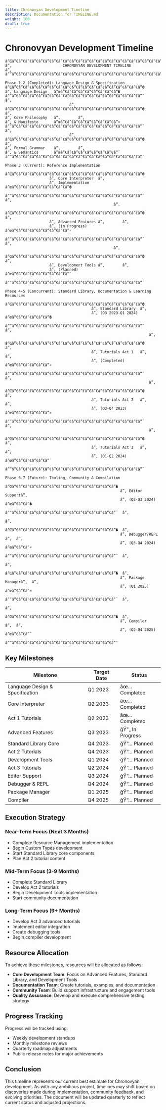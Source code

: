 ```yaml
---
title: Chronovyan Development Timeline
description: Documentation for TIMELINE.md
weight: 100
draft: true
---
```


# Chronovyan Development Timeline

```
â”Œâ”€â”€â”€â”€â”€â”€â”€â”€â”€â”€â”€â”€â”€â”€â”€â”€â”€â”€â”€â”€â”€â”€â”€â”€â”€â”€â”€â”€â”€â”€â”€â”€â”€â”€â”€â”€â”€â”€â”€â”€â”€â”€â”€â”€â”€â”€â”€â”€â”€â”€â”€â”€â”€â”€â”€â”€â”€â”€â”€â”€â”€â”€â”€â”€â”€â”€â”€â”€â”€â”€â”€â”€â”€â”€â”€â”€â”�
â”‚                       CHRONOVYAN DEVELOPMENT TIMELINE                      â”‚
â””â”€â”€â”€â”€â”€â”€â”€â”€â”€â”€â”€â”€â”€â”€â”€â”€â”€â”€â”€â”€â”€â”€â”€â”€â”€â”€â”€â”€â”€â”€â”€â”€â”€â”€â”€â”€â”€â”€â”€â”€â”€â”€â”€â”€â”€â”€â”€â”€â”€â”€â”€â”€â”€â”€â”€â”€â”€â”€â”€â”€â”€â”€â”€â”€â”€â”€â”€â”€â”€â”€â”€â”€â”€â”€â”€â”€â”˜

Phase 1-2 (Completed): Language Design & Specification
â”Œâ”€â”€â”€â”€â”€â”€â”€â”€â”€â”€â”€â”€â”€â”€â”€â”€â”€â”€â”€â”�                                                  
â”‚ Language Design   â”œâ”€â”€â”€â”€â”€â”€â”€â”€â”�                                         
â””â”€â”€â”€â”€â”€â”€â”€â”€â”€â”€â”€â”€â”€â”€â”€â”€â”€â”€â”€â”˜        â”‚                                         
                             â”‚                                         
â”Œâ”€â”€â”€â”€â”€â”€â”€â”€â”€â”€â”€â”€â”€â”€â”€â”€â”€â”€â”€â”�        â”‚                                         
â”‚ Core Philosophy   â”‚        â”‚                                         
â”‚ & Manifesto       â”œâ”€â”€â”€â”€â”€â”€â”€â”€â”¤                                         
â””â”€â”€â”€â”€â”€â”€â”€â”€â”€â”€â”€â”€â”€â”€â”€â”€â”€â”€â”€â”˜        â”‚                                         
                             â”‚                                         
â”Œâ”€â”€â”€â”€â”€â”€â”€â”€â”€â”€â”€â”€â”€â”€â”€â”€â”€â”€â”€â”�        â”‚                                         
â”‚ Formal Grammar    â”‚        â”‚                                         
â”‚ & Semantics       â”œâ”€â”€â”€â”€â”€â”€â”€â”€â”˜                                         
â””â”€â”€â”€â”€â”€â”€â”€â”€â”€â”€â”€â”€â”€â”€â”€â”€â”€â”€â”€â”˜                                                  

Phase 3 (Current): Reference Implementation
                    â”Œâ”€â”€â”€â”€â”€â”€â”€â”€â”€â”€â”€â”€â”€â”€â”€â”€â”€â”€â”€â”�                              
                    â”‚ Core Interpreter  â”‚                              
                    â”‚ Implementation    â”œâ”€â”€â”€â”€â”€â”€â”€â”€â”�                     
                    â””â”€â”€â”€â”€â”€â”€â”€â”€â”€â”€â”€â”€â”€â”€â”€â”€â”€â”€â”€â”˜        â”‚                     
                                                 â”‚                     
                    â”Œâ”€â”€â”€â”€â”€â”€â”€â”€â”€â”€â”€â”€â”€â”€â”€â”€â”€â”€â”€â”�        â”‚                     
                    â”‚ Advanced Features â”‚        â”‚                     
                    â”‚ (In Progress)     â”œâ”€â”€â”€â”€â”€â”€â”€â”€â”¤                     
                    â””â”€â”€â”€â”€â”€â”€â”€â”€â”€â”€â”€â”€â”€â”€â”€â”€â”€â”€â”€â”˜        â”‚                     
                                                 â”‚                     
                    â”Œâ”€â”€â”€â”€â”€â”€â”€â”€â”€â”€â”€â”€â”€â”€â”€â”€â”€â”€â”€â”�        â”‚                     
                    â”‚ Development Tools â”‚        â”‚                     
                    â”‚ (Planned)         â”œâ”€â”€â”€â”€â”€â”€â”€â”€â”˜                     
                    â””â”€â”€â”€â”€â”€â”€â”€â”€â”€â”€â”€â”€â”€â”€â”€â”€â”€â”€â”€â”˜                              

Phase 4-5 (Concurrent): Standard Library, Documentation & Learning Resources
                                       â”Œâ”€â”€â”€â”€â”€â”€â”€â”€â”€â”€â”€â”€â”€â”€â”€â”€â”€â”€â”€â”�           
                                       â”‚ Standard Library  â”‚           
                                       â”‚ (Q3 2023-Q1 2024) â”œâ”€â”€â”€â”€â”€â”�     
                                       â””â”€â”€â”€â”€â”€â”€â”€â”€â”€â”€â”€â”€â”€â”€â”€â”€â”€â”€â”€â”˜     â”‚     
                                                                 â”‚     
                                       â”Œâ”€â”€â”€â”€â”€â”€â”€â”€â”€â”€â”€â”€â”€â”€â”€â”€â”€â”€â”€â”�     â”‚     
                                       â”‚ Tutorials Act 1   â”‚     â”‚     
                                       â”‚ (Completed)       â”œâ”€â”€â”€â”€â”€â”¤     
                                       â””â”€â”€â”€â”€â”€â”€â”€â”€â”€â”€â”€â”€â”€â”€â”€â”€â”€â”€â”€â”˜     â”‚     
                                                                 â”‚     
                                       â”Œâ”€â”€â”€â”€â”€â”€â”€â”€â”€â”€â”€â”€â”€â”€â”€â”€â”€â”€â”€â”�     â”‚     
                                       â”‚ Tutorials Act 2   â”‚     â”‚     
                                       â”‚ (Q3-Q4 2023)      â”œâ”€â”€â”€â”€â”€â”¤     
                                       â””â”€â”€â”€â”€â”€â”€â”€â”€â”€â”€â”€â”€â”€â”€â”€â”€â”€â”€â”€â”˜     â”‚     
                                                                 â”‚     
                                       â”Œâ”€â”€â”€â”€â”€â”€â”€â”€â”€â”€â”€â”€â”€â”€â”€â”€â”€â”€â”€â”�     â”‚     
                                       â”‚ Tutorials Act 3   â”‚     â”‚     
                                       â”‚ (Q1-Q2 2024)      â”œâ”€â”€â”€â”€â”€â”˜     
                                       â””â”€â”€â”€â”€â”€â”€â”€â”€â”€â”€â”€â”€â”€â”€â”€â”€â”€â”€â”€â”˜           

Phase 6-7 (Future): Tooling, Community & Compilation
                                                    â”Œâ”€â”€â”€â”€â”€â”€â”€â”€â”€â”€â”€â”€â”€â”€â”€â”�
                                                    â”‚ Editor Supportâ”‚
                                                    â”‚ (Q2-Q3 2024)  â”œâ”€â”€â”�
                                                    â””â”€â”€â”€â”€â”€â”€â”€â”€â”€â”€â”€â”€â”€â”€â”€â”˜  â”‚
                                                                       â”‚
                                                    â”Œâ”€â”€â”€â”€â”€â”€â”€â”€â”€â”€â”€â”€â”€â”€â”€â”�  â”‚
                                                    â”‚ Debugger/REPL â”‚  â”‚
                                                    â”‚ (Q3-Q4 2024)  â”œâ”€â”€â”¤
                                                    â””â”€â”€â”€â”€â”€â”€â”€â”€â”€â”€â”€â”€â”€â”€â”€â”˜  â”‚
                                                                       â”‚
                                                    â”Œâ”€â”€â”€â”€â”€â”€â”€â”€â”€â”€â”€â”€â”€â”€â”€â”�  â”‚
                                                    â”‚ Package Managerâ”‚  â”‚
                                                    â”‚ (Q1 2025)     â”œâ”€â”€â”¤
                                                    â””â”€â”€â”€â”€â”€â”€â”€â”€â”€â”€â”€â”€â”€â”€â”€â”˜  â”‚
                                                                       â”‚
                                                    â”Œâ”€â”€â”€â”€â”€â”€â”€â”€â”€â”€â”€â”€â”€â”€â”€â”�  â”‚
                                                    â”‚ Compiler      â”‚  â”‚
                                                    â”‚ (Q2-Q4 2025)  â”œâ”€â”€â”˜
                                                    â””â”€â”€â”€â”€â”€â”€â”€â”€â”€â”€â”€â”€â”€â”€â”€â”˜   
```

## Key Milestones

| Milestone                      | Target Date   | Status      |
|--------------------------------|---------------|-------------|
| Language Design & Specification| Q1 2023       | âœ… Completed |
| Core Interpreter               | Q2 2023       | âœ… Completed |
| Act 1 Tutorials                | Q2 2023       | âœ… Completed |
| Advanced Features              | Q3 2023       | ğŸ”„ In Progress |
| Standard Library Core          | Q4 2023       | ğŸ“… Planned |
| Act 2 Tutorials                | Q4 2023       | ğŸ“… Planned |
| Development Tools              | Q1 2024       | ğŸ“… Planned |
| Act 3 Tutorials                | Q2 2024       | ğŸ“… Planned |
| Editor Support                 | Q3 2024       | ğŸ“… Planned |
| Debugger & REPL                | Q4 2024       | ğŸ“… Planned |
| Package Manager                | Q1 2025       | ğŸ“… Planned |
| Compiler                       | Q4 2025       | ğŸ“… Planned |

## Execution Strategy

### Near-Term Focus (Next 3 Months)
- Complete Resource Management implementation
- Begin Custom Types development
- Start Standard Library core components
- Plan Act 2 tutorial content

### Mid-Term Focus (3-9 Months)
- Complete Standard Library
- Develop Act 2 tutorials
- Begin Development Tools implementation
- Start community documentation

### Long-Term Focus (9+ Months)
- Develop Act 3 advanced tutorials
- Implement editor integration
- Create debugging tools
- Begin compiler development

## Resource Allocation

To achieve these milestones, resources will be allocated as follows:

- **Core Development Team**: Focus on Advanced Features, Standard Library, and Development Tools
- **Documentation Team**: Create tutorials, examples, and documentation
- **Community Team**: Build support infrastructure and engagement tools
- **Quality Assurance**: Develop and execute comprehensive testing strategy

## Progress Tracking

Progress will be tracked using:
- Weekly development standups
- Monthly milestone reviews
- Quarterly roadmap adjustments
- Public release notes for major achievements

## Conclusion

This timeline represents our current best estimate for Chronovyan development. As with any ambitious project, timelines may shift based on discoveries made during implementation, community feedback, and evolving priorities. The document will be updated quarterly to reflect current status and adjusted projections.